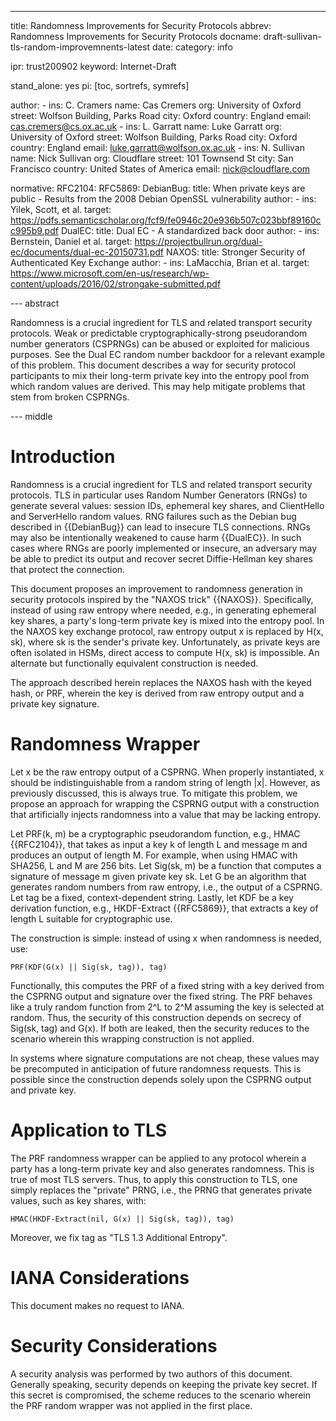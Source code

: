 ---
title: Randomness Improvements for Security Protocols
abbrev: Randomness Improvements for Security Protocols
docname: draft-sullivan-tls-random-improvemnents-latest
date:
category: info

ipr: trust200902
keyword: Internet-Draft

stand_alone: yes
pi: [toc, sortrefs, symrefs]

author:
    -
        ins: C. Cramers
        name: Cas Cremers
        org: University of Oxford
        street: Wolfson Building, Parks Road
        city: Oxford
        country: England
        email: cas.cremers@cs.ox.ac.uk
    -
        ins: L. Garratt
        name: Luke Garratt
        org: University of Oxford
        street: Wolfson Building, Parks Road
        city: Oxford
        country: England
        email: luke.garratt@wolfson.ox.ac.uk
    -
        ins: N. Sullivan
        name: Nick Sullivan
        org: Cloudflare
        street: 101 Townsend St
        city: San Francisco
        country: United States of America
        email: nick@cloudflare.com

normative:
    RFC2104:
    RFC5869:
    DebianBug:
        title: When private keys are public - Results from the 2008 Debian OpenSSL vulnerability
        author:
            -
                ins: Yilek, Scott, et al.
        target: https://pdfs.semanticscholar.org/fcf9/fe0946c20e936b507c023bbf89160cc995b9.pdf
    DualEC:
        title: Dual EC - A standardized back door
        author:
            -
                ins: Bernstein, Daniel et al.
        target: https://projectbullrun.org/dual-ec/documents/dual-ec-20150731.pdf
    NAXOS:
        title: Stronger Security of Authenticated Key Exchange
        author:
            -
                ins: LaMacchia, Brian et al.
        target: https://www.microsoft.com/en-us/research/wp-content/uploads/2016/02/strongake-submitted.pdf

--- abstract

Randomness is a crucial ingredient for TLS and related transport security protocols.
Weak or predictable cryptographically-strong pseudorandom number generators (CSPRNGs)
can be abused or exploited for malicious purposes. See the Dual EC random number
backdoor for a relevant example of this problem. This document describes a way for
security protocol participants to mix their long-term private key into the entropy pool from 
which random values are derived. This may help mitigate problems that stem from broken CSPRNGs.

--- middle

# Introduction

Randomness is a crucial ingredient for TLS and related transport security protocols.
TLS in particular uses Random Number Generators (RNGs) to generate several values: session IDs,
ephemeral key shares, and ClientHello and ServerHello random values. RNG failures
such as the Debian bug described in {{DebianBug}} can lead to insecure TLS connections.
RNGs may also be intentionally weakened to cause harm {{DualEC}}.
In such cases where RNGs are poorly implemented or insecure, an adversary may be
able to predict its output and recover secret Diffie-Hellman key shares that protect
the connection.

This document proposes an improvement to randomness generation in security protocols
inspired by the "NAXOS trick" {{NAXOS}}. Specifically, instead of using raw entropy
where needed, e.g., in generating ephemeral key shares, a party's long-term private key
is mixed into the entropy pool. In the NAXOS key exchange protocol, raw entropy
output x is replaced by H(x, sk), where sk is the sender's private key.
Unfortunately, as private keys are often isolated in HSMs,
direct access to compute H(x, sk) is impossible. An alternate but functionally
equivalent construction is needed.

The approach described herein replaces the NAXOS hash with the keyed hash, or PRF, 
wherein the key is derived from raw entropy output and a private key signature.

# Randomness Wrapper

Let x be the raw entropy output of a CSPRNG. When properly instantiated, x should be
indistinguishable from a random string of length |x|. However, as previously discussed,
this is always true. To mitigate this problem, we propose an approach for wrapping
the CSPRNG output with a construction that artificially injects randomness into
a value that may be lacking entropy.

Let PRF(k, m) be a cryptographic pseudorandom function, e.g., HMAC {{RFC2104}}, that
takes as input a key k of length L and message m and produces an output of length M. 
For example, when using HMAC with SHA256, L and M are 256 bits.
Let Sig(sk, m) be a function that computes a signature of message m given
private key sk. Let G be an algorithm that generates random numbers from raw entropy, i.e., the
output of a CSPRNG. Let tag be a fixed, context-dependent string. Lastly, let KDF be a key derivation
function, e.g., HKDF-Extract {{RFC5869}}, that extracts a key of length L
suitable for cryptographic use.

The construction is simple: instead of using x when randomness is needed,
use:

~~~
PRF(KDF(G(x) || Sig(sk, tag)), tag)
~~~

Functionally, this computes the PRF of a fixed string with a key derived from
the CSPRNG output and signature over the fixed string. The PRF behaves like
a truly random function from 2^L to 2^M assuming the key is selected at random.
Thus, the security of this construction depends on secrecy of Sig(sk, tag) and
G(x). If both are leaked, then the security reduces to the scenario wherein this
wrapping construction is not applied.

In systems where signature computations are not cheap, these values may be precomputed
in anticipation of future randomness requests. This is possible since the construction
depends solely upon the CSPRNG output and private key. 

# Application to TLS

The PRF randomness wrapper can be applied to any protocol wherein a party has
a long-term private key and also generates randomness. This is true of most
TLS servers. Thus, to apply this construction to TLS, one simply replaces the
"private" PRNG, i.e., the PRNG that generates private values, such as key shares,
with:

~~~
HMAC(HKDF-Extract(nil, G(x) || Sig(sk, tag)), tag)
~~~

Moreover, we fix tag as "TLS 1.3 Additional Entropy".

# IANA Considerations

This document makes no request to IANA.

# Security Considerations

A security analysis was performed by two authors of this document. Generally speaking,
security depends on keeping the private key secret. If this secret is compromised, the
scheme reduces to the scenario wherein the PRF random wrapper was not applied in the first place.

